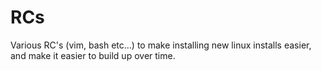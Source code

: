 # RCs
Various RC's (vim, bash etc...) to make installing new linux installs easier, and make it easier to build up over time.
